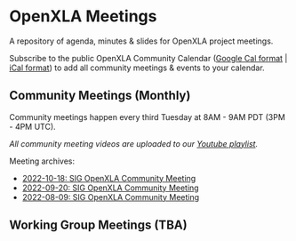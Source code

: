 # OpenXLA Meetings 

A repository of agenda, minutes & slides for OpenXLA project meetings. 

Subscribe to the public OpenXLA Community Calendar ([Google Cal format](https://calendar.google.com/calendar/u/0/embed?src=c_6e3fee8576a7e330003a3130f2c89726fe487f4b3f555a12edf8a2c49005f69b@group.calendar.google.com&ctz=America/Los_Angeles) | [iCal format](https://calendar.google.com/calendar/ical/tensorflow.org_14t769n89qhsps949c3l0nhd9c%40group.calendar.google.com/public/basic.ics)) to add all community meetings & events to your calendar. 

## Community Meetings (Monthly)
Community meetings happen every third Tuesday at 8AM - 9AM PDT (3PM - 4PM UTC).

*All community meeting videos are uploaded to our [Youtube playlist](https://www.youtube.com/playlist?list=PLlFotmaRrOzu8TQsTahDo_Cn7QdntFlUL).* 

Meeting archives: 
* [2022-10-18: SIG OpenXLA Community Meeting](https://github.com/openxla/community/tree/main/meetings/20221018-openxla-community-meeting)
* [2022-09-20: SIG OpenXLA Community Meeting](https://github.com/openxla/community/blob/main/meetings/20220920-community-meeting)
* [2022-08-09: SIG OpenXLA Community Meeting](https://github.com/openxla/community/tree/main/meetings/20220809-community-meeting)

## Working Group Meetings (TBA)
